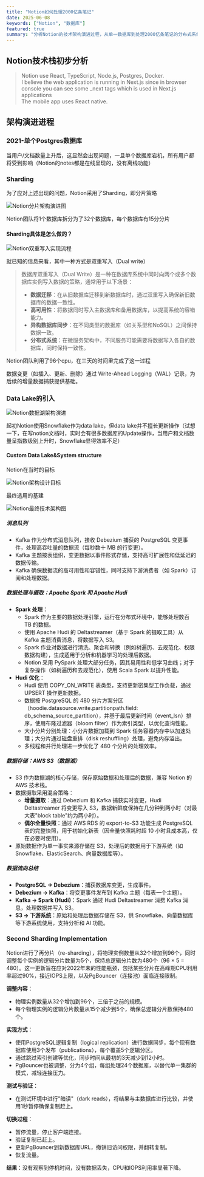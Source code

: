 ```yaml
---
title: "Notion如何处理2000亿条笔记"
date: 2025-06-08
keywords: ["Notion", "数据库"]
featured: true
summary: "分析Notion的技术架构演进过程，从单一数据库到处理2000亿条笔记的分布式系统"
---
```


## Notion技术栈初步分析
> Notion use React, TypeScript, Node.js, Postgres, Docker.  
I believe the web application is running in Next.js since in browser console you can see some _next tags which is used in Next.js applications  
The mobile app uses React native.
>

## 架构演进进程
### 2021-单个Postgres数据库
当用户/文档数量上升后，这显然会出现问题，一旦单个数据库宕机，所有用户都将受到影响（Notion的notes都是在线呈现的，没有离线功能）

### Sharding
为了应对上述出现的问题，Notion采用了Sharding，即分片策略

![Notion分片架构演进图](https://res.cloudinary.com/dbrbdlmsx/image/upload/v1756382055/blog_images/notion-sharding-architecture.png)

Notion团队将1个数据库拆分为了32个数据库，每个数据库有15分分片

#### Sharding具体是怎么做的？
![Notion双重写入实现流程](https://res.cloudinary.com/dbrbdlmsx/image/upload/v1756382057/blog_images/notion-dual-write-process.png)

就已知的信息来看，其中一种方式是双重写入（Dual write）

> 数据库双重写入（Dual Write）是一种在数据库系统中同时向两个或多个数据库实例写入数据的策略，通常用于以下场景：
>
> + **数据迁移**：在从旧数据库迁移到新数据库时，通过双重写入确保新旧数据库的数据一致性。
> + **高可用性**：将数据同时写入主数据库和备用数据库，以提高系统的容错能力。
> + **异构数据库同步**：在不同类型的数据库（如关系型和NoSQL）之间保持数据一致。
> + **分布式系统**：在微服务架构中，不同服务可能需要将数据写入各自的数据库，同时保持一致性。
>

Notion团队利用了96个cpu，在三天的时间里完成了这一过程

数据变更（如插入、更新、删除）通过 Write-Ahead Logging（WAL）记录，为后续的增量数据捕获提供基础。

### Data Lake的引入
![Notion数据湖架构演进](https://res.cloudinary.com/dbrbdlmsx/image/upload/v1756382060/blog_images/notion-data-lake-evolution.png)

起初Notion使用Snowflake作为data lake，但data lake并不擅长更新操作（试想一下，在写notion文档时，实时会有很多数据库的Update操作，当用户和文档数量呈指数级别上升时，Snowflake显得效率不足）

#### Custom Data Lake&System structure
Notion在当时的目标

![Notion架构设计目标](https://res.cloudinary.com/dbrbdlmsx/image/upload/v1756382061/blog_images/notion-goals-diagram.png)

最终选用的基建

![Notion最终技术架构图](https://res.cloudinary.com/dbrbdlmsx/image/upload/v1756382064/blog_images/notion-final-architecture.png)

##### 消息队列
+ Kafka 作为分布式消息队列，接收 Debezium 捕获的 PostgreSQL 变更事件，处理高吞吐量的数据流（每秒数十 MB 的行变更）。
+ Kafka 主题按表组织，变更数据以事件形式存储，支持高可扩展性和低延迟的数据传输。
+ Kafka 确保数据流的高可用性和容错性，同时支持下游消费者（如 Spark）订阅和处理数据。

##### 数据处理与摄取：Apache Spark 和 Apache Hudi
+ **Spark 处理**： 
    - Spark 作为主要的数据处理引擎，运行在分布式环境中，能够处理数百 TB 的数据。
    - 使用 Apache Hudi 的 Deltastreamer（基于 Spark 的摄取工具）从 Kafka 主题消费消息，将数据写入 S3。
    - Spark 作业对数据进行清洗、聚合和转换（例如树遍历、去规范化、权限数据构建），生成适用于分析和机器学习的处理后数据。
    - Notion 采用 PySpark 处理大部分任务，因其易用性和低学习曲线；对于复杂操作（如树遍历和去规范化），使用 Scala Spark 以提升性能。
+ **Hudi 优化**： 
    - Hudi 使用 COPY_ON_WRITE 表类型，支持更新密集型工作负载，通过 UPSERT 操作更新数据。
    - 数据按 PostgreSQL 的 480 分片方案分区（hoodie.datasource.write.partitionpath.field: db_schema_source_partition），并基于最后更新时间（event_lsn）排序，使用布隆过滤器（bloom filter）作为索引类型，以优化查询性能。
    - 大小分片分别处理：小分片数据加载到 Spark 任务容器内存中以加速处理；大分片通过磁盘重排（disk reshuffling）处理，避免内存溢出。
    - 多线程和并行处理进一步优化了 480 个分片的处理效率。

##### 数据存储：AWS S3（数据湖）
+ S3 作为数据湖的核心存储，保存原始数据和处理后的数据，兼容 Notion 的 AWS 技术栈。
+ 数据摄取采用混合策略： 
    - **增量摄取**：通过 Debezium 和 Kafka 捕获实时变更，Hudi Deltastreamer 将变更写入 S3，数据新鲜度保持在几分钟到两小时（对最大表"block table"约为两小时）。
    - **偶尔全量快照**：通过 AWS RDS 的 export-to-S3 功能生成 PostgreSQL 表的完整快照，用于初始化新表（因全量快照耗时超 10 小时且成本高，仅在必要时使用）。
+ 原始数据作为单一事实来源存储在 S3，处理后的数据用于下游系统（如 Snowflake、ElasticSearch、向量数据库等）。

##### 数据流向总结
+ **PostgreSQL → Debezium**：捕获数据库变更，生成事件。
+ **Debezium → Kafka**：将变更事件发布到 Kafka 主题（每表一个主题）。
+ **Kafka → Spark (Hudi)**：Spark 通过 Hudi Deltastreamer 消费 Kafka 消息，处理数据并写入 S3。
+ **S3 → 下游系统**：原始和处理后数据存储在 S3，供 Snowflake、向量数据库等下游系统使用，支持分析和 AI 功能。

### Second Sharding Implementation
Notion进行了再分片（re-sharding），将物理实例数量从32个增加到96个，同时调整每个实例的逻辑分片数量为5个，保持总逻辑分片数为480个（96 × 5 = 480）。这一更新旨在应对2022年末的性能瓶颈，包括某些分片在高峰期CPU利用率超过90%，接近IOPS上限，以及PgBouncer（连接池）面临连接限制。

**调整内容**： 

+ 物理实例数量从32个增加到96个，三倍于之前的规模。
+ 每个物理实例的逻辑分片数量从15个减少到5个，确保总逻辑分片数保持480个。

**实现方式**： 

+ 使用PostgreSQL逻辑复制（logical replication）进行数据同步，每个现有数据库使用3个发布（publications），每个覆盖5个逻辑分区。
+ 通过跳过索引创建等优化，同步时间从最初的3天减少到12小时。
+ PgBouncer也被调整，分为4个组，每组处理24个数据库，以替代单一集群的模式，减轻连接压力。

**测试与验证**： 

+ 在测试环境中进行"暗读"（dark reads），将结果与主数据库进行比较，并使用1秒暂停确保复制赶上。

**切换过程**： 

+ 暂停流量，停止客户端连接。
+ 验证复制已赶上。
+ 更新PgBouncer到新数据库URL，撤销旧访问权限，并翻转复制。
+ 恢复流量。

**结果**：没有观察到停机时间，没有数据丢失，CPU和IOPS利用率显著下降。

